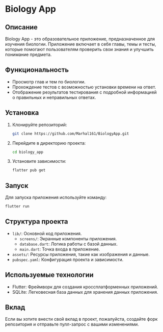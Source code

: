 # Biology App

## Описание
Biology App - это образовательное приложение, предназначенное для изучения биологии. Приложение включает в себя главы, темы и тесты, которые помогают пользователям проверить свои знания и улучшить понимание предмета.

## Функциональность
- Просмотр глав и тем по биологии.
- Прохождение тестов с возможностью установки времени на ответ.
- Отображение результатов тестирования с подробной информацией о правильных и неправильных ответах.

## Установка
1. Клонируйте репозиторий:
   ```bash
   git clone https://github.com/Marhal161/BiologyApp.git
   ```
2. Перейдите в директорию проекта:
   ```bash
   cd biology_app
   ```
3. Установите зависимости:
   ```bash
   flutter pub get
   ```

## Запуск
Для запуска приложения используйте команду:
 ```bash
flutter run
   ```

## Структура проекта
- `lib/`: Основной код приложения.
  - `screens/`: Экранные компоненты приложения.
  - `database.dart`: Логика работы с базой данных.
  - `main.dart`: Точка входа в приложение.
- `assets/`: Ресурсы приложения, такие как изображения и данные.
- `pubspec.yaml`: Конфигурация проекта и зависимости.

## Используемые технологии
- Flutter: Фреймворк для создания кроссплатформенных приложений.
- SQLite: Легковесная база данных для хранения данных приложения.

## Вклад
Если вы хотите внести свой вклад в проект, пожалуйста, создайте форк репозитория и отправьте пулл-запрос с вашими изменениями.

